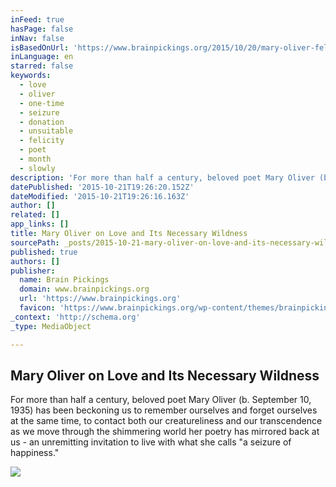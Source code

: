 ```yaml
---
inFeed: true
hasPage: false
inNav: false
isBasedOnUrl: 'https://www.brainpickings.org/2015/10/20/mary-oliver-felicity-love/'
inLanguage: en
starred: false
keywords:
  - love
  - oliver
  - one-time
  - seizure
  - donation
  - unsuitable
  - felicity
  - poet
  - month
  - slowly
description: 'For more than half a century, beloved poet Mary Oliver (b. September 10, 1935) has been beckoning us to remember ourselves and forget ourselves at the same time, to contact both our creatureliness and our transcendence as we move through the shimmering world her poetry has mirrored back at us - an unremitting invitation to live with what she calls "a seizure of happiness."'
datePublished: '2015-10-21T19:26:20.152Z'
dateModified: '2015-10-21T19:26:16.163Z'
author: []
related: []
app_links: []
title: Mary Oliver on Love and Its Necessary Wildness
sourcePath: _posts/2015-10-21-mary-oliver-on-love-and-its-necessary-wildness.md
published: true
authors: []
publisher:
  name: Brain Pickings
  domain: www.brainpickings.org
  url: 'https://www.brainpickings.org'
  favicon: 'https://www.brainpickings.org/wp-content/themes/brainpickings/images/favicon.ico'
_context: 'http://schema.org'
_type: MediaObject

---
```

<article style=""><h1>Mary Oliver on Love and Its Necessary Wildness</h1><p>For more than half a century, beloved poet Mary Oliver (b. September 10, 1935) has been beckoning us to remember ourselves and forget ourselves at the same time, to contact both our creatureliness and our transcendence as we move through the shimmering world her poetry has mirrored back at us - an unremitting invitation to live with what she calls "a seizure of happiness."</p><img src="https://i0.wp.com/www.brainpickings.org/wp-content/uploads/2014/04/maryoliver1964.jpg?w=600" /></article>